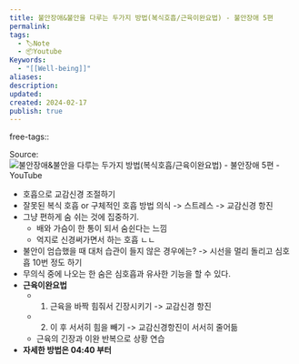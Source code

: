 ```yaml
---
title: 불안장애&불안을 다루는 두가지 방법(복식호흡/근육이완요법) - 불안장애 5편
permalink: 
tags:
  - 🏷️Note
  - 📦Youtube
Keywords:
  - "[[Well-being]]"
aliases: 
description: 
updated: 
created: 2024-02-17
publish: true
---
```

free-tags:: 


Source: 
![불안장애&불안을 다루는 두가지 방법(복식호흡/근육이완요법) - 불안장애 5편 - YouTube](https://www.youtube.com/watch?v=1Piwz3yfeUs)

- 호흡으로 교감신경 조절하기
- 잘못된 복식 호흡 or 구체적인 호흡 방법 의식 -> 스트레스 -> 교감신경 항진
- 그냥 편하게 숨 쉬는 것에 집중하기. 
	- 배와 가슴이 한 통이 되서 숨쉰다는 느낌
	- 억지로 신경써가면서 하는 호흡 ㄴㄴ
- 불안이 엄습했을 때 대처 습관이 들지 않은 경우에는? 
  -> 시선을 멀리 돌리고 심호흡 10번 정도 하기
- 무의식 중에 나오는 한 숨은 심호흡과 유사한 기능을 할 수 있다. 
- **근육이완요법**
	- 1. 근육을 바짝 힘줘서 긴장시키기 -> 교감신경 항진
	- 2. 이 후 서서히 힘을 빼기 -> 교감신경항진이 서서히 줄어듦
	- 근육의 긴장과 이완 반복으로 상황 연습
- **자세한 방법은 04:40 부터** 